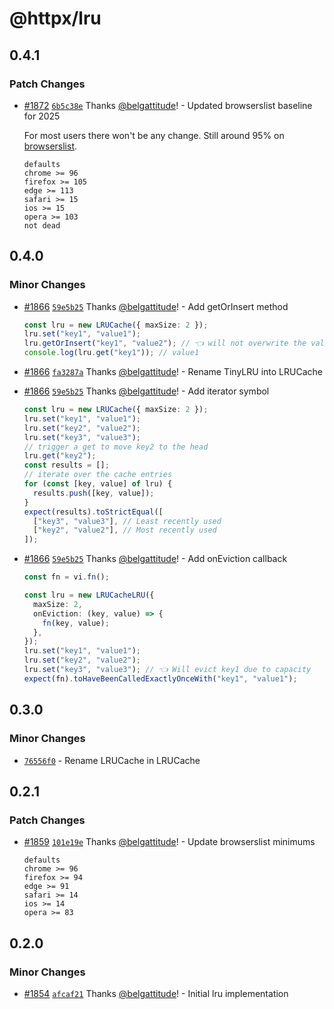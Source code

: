 # @httpx/lru

## 0.4.1

### Patch Changes

- [#1872](https://github.com/belgattitude/httpx/pull/1872) [`6b5c38e`](https://github.com/belgattitude/httpx/commit/6b5c38eda03d541c62a1cdf9ba298be5b75087e1) Thanks [@belgattitude](https://github.com/belgattitude)! - Updated browserslist baseline for 2025

  For most users there won't be any change.
  Still around 95% on [browserslist](https://browserslist.dev/?q=ZGVmYXVsdHMsIGNocm9tZSA%2BPSA5NiwgZmlyZWZveCA%2BPSAxMDUsIGVkZ2UgPj0gMTEzLCBzYWZhcmkgPj0gMTUsIGlvcyA%2BPSAxNSwgb3BlcmEgPj0gMTAzLCBub3QgZGVhZA%3D%3D).

  ```
  defaults
  chrome >= 96
  firefox >= 105
  edge >= 113
  safari >= 15
  ios >= 15
  opera >= 103
  not dead
  ```

## 0.4.0

### Minor Changes

- [#1866](https://github.com/belgattitude/httpx/pull/1866) [`59e5b25`](https://github.com/belgattitude/httpx/commit/59e5b255d7658993c6524e5798a47ffbdca5380d) Thanks [@belgattitude](https://github.com/belgattitude)! - Add getOrInsert method

  ```typescript
  const lru = new LRUCache({ maxSize: 2 });
  lru.set("key1", "value1");
  lru.getOrInsert("key1", "value2"); // 👈 will not overwrite the value
  console.log(lru.get("key1")); // value1
  ```

- [#1866](https://github.com/belgattitude/httpx/pull/1866) [`fa3287a`](https://github.com/belgattitude/httpx/commit/fa3287a512b9d39f684620cfabe6e303dd1af8a8) Thanks [@belgattitude](https://github.com/belgattitude)! - Rename TinyLRU into LRUCache

- [#1866](https://github.com/belgattitude/httpx/pull/1866) [`59e5b25`](https://github.com/belgattitude/httpx/commit/59e5b255d7658993c6524e5798a47ffbdca5380d) Thanks [@belgattitude](https://github.com/belgattitude)! - Add iterator symbol

  ```typescript
  const lru = new LRUCache({ maxSize: 2 });
  lru.set("key1", "value1");
  lru.set("key2", "value2");
  lru.set("key3", "value3");
  // trigger a get to move key2 to the head
  lru.get("key2");
  const results = [];
  // iterate over the cache entries
  for (const [key, value] of lru) {
    results.push([key, value]);
  }
  expect(results).toStrictEqual([
    ["key3", "value3"], // Least recently used
    ["key2", "value2"], // Most recently used
  ]);
  ```

- [#1866](https://github.com/belgattitude/httpx/pull/1866) [`59e5b25`](https://github.com/belgattitude/httpx/commit/59e5b255d7658993c6524e5798a47ffbdca5380d) Thanks [@belgattitude](https://github.com/belgattitude)! - Add onEviction callback

  ```typescript
  const fn = vi.fn();

  const lru = new LRUCacheLRU({
    maxSize: 2,
    onEviction: (key, value) => {
      fn(key, value);
    },
  });
  lru.set("key1", "value1");
  lru.set("key2", "value2");
  lru.set("key3", "value3"); // 👈 Will evict key1 due to capacity
  expect(fn).toHaveBeenCalledExactlyOnceWith("key1", "value1");
  ```

## 0.3.0

### Minor Changes

- [`76556f0`](https://github.com/belgattitude/httpx/commit/76556f07d831a8f0d21943817e08f1f08a499c5e) - Rename LRUCache in LRUCache

## 0.2.1

### Patch Changes

- [#1859](https://github.com/belgattitude/httpx/pull/1859) [`101e19e`](https://github.com/belgattitude/httpx/commit/101e19eba944311d97646cc2bc203afc0f64be00) Thanks [@belgattitude](https://github.com/belgattitude)! - Update browserslist minimums

  ```
  defaults
  chrome >= 96
  firefox >= 94
  edge >= 91
  safari >= 14
  ios >= 14
  opera >= 83
  ```

## 0.2.0

### Minor Changes

- [#1854](https://github.com/belgattitude/httpx/pull/1854) [`afcaf21`](https://github.com/belgattitude/httpx/commit/afcaf214a012db3295dbeb9940b18da8d0b30441) Thanks [@belgattitude](https://github.com/belgattitude)! - Initial lru implementation
